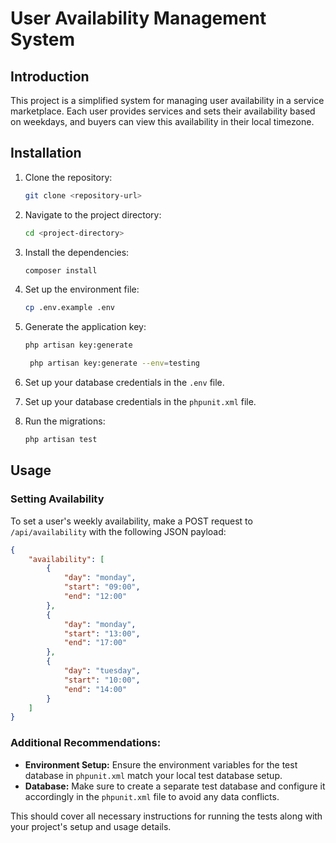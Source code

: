 # User Availability Management System

## Introduction

This project is a simplified system for managing user availability in a service marketplace. Each user provides services
and sets their availability based on weekdays, and buyers can view this availability in their local timezone.

## Installation

1. Clone the repository:
    ```bash
    git clone <repository-url>
    ```

2. Navigate to the project directory:
    ```bash
    cd <project-directory>
    ```

3. Install the dependencies:
    ```bash
    composer install
    ```

4. Set up the environment file:
    ```bash
    cp .env.example .env
    ```

5. Generate the application key:
    ```bash
    php artisan key:generate
    ``` 
   ```bash
    php artisan key:generate --env=testing
    ```

6. Set up your database credentials in the `.env` file.

7. Set up your database credentials in the `phpunit.xml` file.

8. Run the migrations:
    ```bash
    php artisan test
    ```

## Usage

### Setting Availability

To set a user's weekly availability, make a POST request to `/api/availability` with the following JSON payload:

```json
{
    "availability": [
        {
            "day": "monday",
            "start": "09:00",
            "end": "12:00"
        },
        {
            "day": "monday",
            "start": "13:00",
            "end": "17:00"
        },
        {
            "day": "tuesday",
            "start": "10:00",
            "end": "14:00"
        }
    ]
}
```

### Additional Recommendations:

- **Environment Setup:** Ensure the environment variables for the test database in `phpunit.xml` match your local test
  database setup.
- **Database:** Make sure to create a separate test database and configure it accordingly in the `phpunit.xml` file to
  avoid any data conflicts.

This should cover all necessary instructions for running the tests along with your project's setup and usage details.
